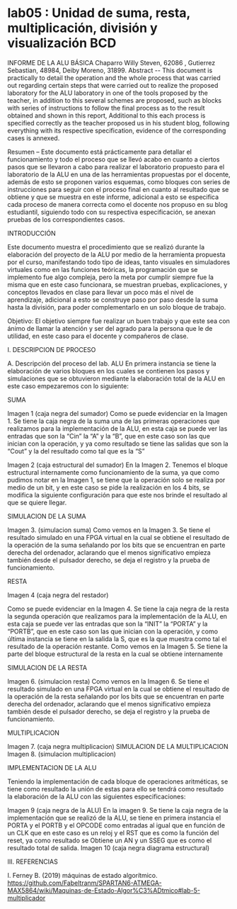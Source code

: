 # lab05 : Unidad de suma, resta, multiplicación, división y visualización BCD

INFORME DE LA ALU BÁSICA
Chaparro Willy Steven, 62086 , Gutierrez Sebastian, 48984, Deiby Moreno, 31899.
Abstract -- This document is practically to detail the operation and the whole process that was carried out regarding certain steps that were carried out to realize the proposed laboratory for the ALU laboratory in one of the tools proposed by the teacher, in addition to this several schemes are proposed, such as blocks with series of instructions to follow the final process as to the result obtained and shown in this report, Additional to this each process is specified correctly as the teacher proposed us in his student blog, following everything with its respective specification, evidence of the corresponding cases is annexed.

Resumen – Este documento está prácticamente para detallar el funcionamiento y todo el proceso que se llevó acabo en cuanto a ciertos pasos que se llevaron a cabo para realizar el laboratorio propuesto para el laboratorio de la ALU en una de las herramientas propuestas por el docente, además de esto se proponen varios esquemas, como bloques con series de instrucciones para seguir con el proceso final en cuanto al resultado que se obtiene y que se muestra en este informe, adicional a esto se especifica cada proceso de manera correcta como el docente nos propuso en su blog estudiantil, siguiendo todo con su respectiva especificación, se anexan pruebas de los correspondientes casos.

INTRODUCCIÓN 

Este documento muestra el procedimiento que se realizó durante la elaboración del proyecto de la ALU por medio de la herramienta propuesta por el curso, manifestando todo tipo de ideas, tanto visuales en simuladores virtuales como en las funciones teóricas, la programación que se implemento fue algo compleja, pero la meta por cumplir siempre fue la misma que en este caso funcionara, se muestran pruebas, explicaciones, y conceptos llevados en clase para llevar un poco más el nivel de aprendizaje, adicional a esto se construye paso por paso desde la suma hasta la división, para poder complementarlo en un solo  bloque de trabajo.
 
Objetivo: El objetivo siempre fue realizar un buen trabajo y que este sea con ánimo de llamar la atención y ser del agrado para la persona que le de utilidad, en este caso para el docente y compañeros de clase.

I.	DESCRIPCION DE PROCESO

A.  Descripción del proceso del lab. ALU
En primera instancia se tiene la elaboración de varios bloques en los cuales se contienen los pasos y simulaciones que se obtuvieron mediante la elaboración total de la ALU en este caso empezaremos con lo siguiente: 

SUMA

Imagen 1 (caja negra del sumador)
Como se puede evidenciar en la Imagen 1. Se tiene la caja negra de la suma una de las primeras operaciones que realizamos para la implementación de la ALU, en esta caja se puede ver las entradas que son la “Cin” la “A” y la “B”, que en este caso son las que inician con la operación, y ya como resultado se tiene las salidas que son la “Cout” y la del resultado como tal que es la “S”

Imagen 2 (caja estructural del sumador)
En la Imagen 2. Tenemos el bloque estructural internamente como funcionamiento de la suma, ya que como pudimos notar en la Imagen 1, se tiene que la operación solo se realiza por medio de un bit, y en este caso se pide la realización en los 4 bits, se modifica la siguiente configuración para que este nos brinde el resultado al que se quiere llegar.

SIMULACION DE LA SUMA

Imagen 3. (simulacion suma)
Como vemos en la Imagen 3. Se tiene el resultado simulado en una FPGA virtual en la cual se obtiene el resultado de la operación de la suma señalando por los bits que se encuentran en parte derecha del ordenador, aclarando que el menos significativo empieza también desde el pulsador derecho, se deja el registro y la prueba de funcionamiento.

RESTA

Imagen 4 (caja negra del restador)

Como se puede evidenciar en la Imagen 4. Se tiene la caja negra de la resta la segunda operación que realizamos para la implementación de la ALU, en esta caja se puede ver las entradas que son la “INIT” la “PORTA” y la “PORTB”, que en este caso son las que inician con la operación, y como última instancia se tiene en la salida la S, que es la que muestra como tal el resultado de la operación restante. 
Como vemos en la Imagen 5. Se tiene la parte del bloque estructural de la resta en la cual se obtiene internamente 

SIMULACION DE LA RESTA

Imagen 6. (simulacion resta)
Como vemos en la Imagen 6. Se tiene el resultado simulado en una FPGA virtual en la cual se obtiene el resultado de la operación de la resta señalando por los bits que se encuentran en parte derecha del ordenador, aclarando que el menos significativo empieza también desde el pulsador derecho, se deja el registro y la prueba de funcionamiento.

MULTIPLICACION

Imagen 7. (caja negra multiplicacion)
SIMULACION DE LA MULTIPLICACION
Imagen 8. (simulacion multiplicacion)


IMPLEMENTACION DE LA ALU

Teniendo la implementación de cada bloque de operaciones aritméticas, se tiene como resultado la unión de estas para ello se tendrá como resultado la elaboración de la ALU con las siguientes especificaciones: 

Imagen 9 (caja negra de la ALU)
En la imagen 9. Se tiene la caja negra de la implementación que se realizó de la ALU, se tiene en primera instancia el PORTA y el PORTB y el OPCODE como entradas al igual que en función de un CLK que en este caso es un reloj y el RST que es como la función del reset, ya como resultado se Obtiene un AN y un SSEG que es como el resultado total de salida.
Imagen 10 (caja negra diagrama estructural)




III.	REFERENCIAS

I.	Ferney B. (2019) máquinas de estado algorítmico. https://github.com/Fabeltranm/SPARTAN6-ATMEGA-MAX5864/wiki/Maquinas-de-Estado-Algor%C3%ADtmico#lab-5-multiplicador

  

 
